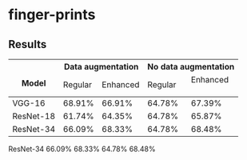 # finger-prints
 
 
 
 
## Results

<table>
<thead>
  <tr>
    <th rowspan="2"><br>Model</th>
    <th colspan="2">Data augmentation</th>
    <th colspan="2">No data augmentation</th>
  </tr>
  <tr>
    <td>Regular</td>
    <td>Enhanced</td>
    <td>Regular</td>
    <td><span style="font-weight:400;font-style:normal">Enhanced</span><br><br></td>
  </tr>
</thead>
<tbody>
  <tr>
    <td>VGG-16</td>
    <td>68.91%</td>
    <td>66.91%</td>
    <td>64.78%</td>
    <td>67.39%</td>
  </tr>
  <tr>
    <td>ResNet-18</td>
    <td>61.74%</td>
    <td>64.35%</td>
    <td>64.78%</td>
    <td>65.87%</td>
  </tr>
  <tr>
    <td>ResNet-34</td>
    <td>66.09%</td>
    <td>68.33%</td>
    <td>64.78%</td>
    <td>68.48%</td>
  </tr>
</tbody>
</table>
    <td class="tg-0pky">ResNet-34</td>
    <td class="tg-0pky">66.09%</td>
    <td class="tg-fymr">68.33%</td>
    <td class="tg-0pky">64.78%</td>
    <td class="tg-fymr">68.48%</td>
  </tr>
</tbody>
</table>
